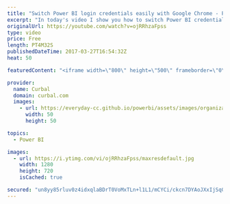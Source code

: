 ```yaml
---
title: "Switch Power BI login credentials easily with Google Chrome - Power BI Tips & Tricks #36"
excerpt: "In today's video I show you how to switch Power BI credentials easily with Chrome.  I got this team from Chris Webb: https://blog.crossjoin.co.uk/2017/03/23/quick-tip-working-with-multiple-power-bi-subscriptionsaccounts/  who got the tip from James Callahan: https://jcallaghan.com/2014/06/login-multiple-office-365-azure-accounts/"
originalUrl: https://youtube.com/watch?v=ojRRhzaFpss
type: video
price: Free
length: PT4M32S
publishedDateTime: 2017-03-27T16:54:32Z
heat: 50

featuredContent: "<iframe width=\"800\" height=\"500\" frameborder=\"0\" src=\"https://www.youtube.com/embed/ojRRhzaFpss\" allow=\"accelerometer; autoplay; encrypted-media; gyroscope; picture-in-picture\" allowfullscreen></iframe>"

provider:
  name: Curbal
  domain: curbal.com
  images:
    - url: https://everyday-cc.github.io/powerbi/assets/images/organizations/curbal.com-50x50.jpg
      width: 50
      height: 50

topics:
  - Power BI

images:
  - url: https://i.ytimg.com/vi/ojRRhzaFpss/maxresdefault.jpg
    width: 1280
    height: 720
    isCached: true

secured: "un8yy85rluv0z4idxqlaBDrT0VoMxTLn+l1L1/mCYCi/ckcn7DYAoJXxIjSq0mlH8NSCvXA3TfFghEEKyh0GZzRoUq3rmt7UlsI2/rDOECG+cdb63GNAiPBFet9oda76Yjm5fM+pjwRGTdSHAgl1F00uwcmlbRJiA+Sa6fq/yJ62wBclbKOeBEP9GsxFDCIHlBs0zuo1Cgob8DlH4JhteI3xSbZ9N8pPgmqrYLZi4cu/TfSLzh1xuxJxceuYkztUtRbv0zSvdL0SdngAK9H1dp8r5V83GzpD3wgs7K+bDpk1QSX2rwJbhHkTX/dXRAQIqL5HWm+k4oxRGvv3xxVqKbVnAkm6qmBbC3owcPS5jxQ9hGw+zd+IluUQ6eyFahe4tM72Hsx/AG5opbUNZ86Hw9Ex2K0yExPwjaUxiAUPA2I=;D2nxRMFJ2XugQ1yd9PDAGw=="
---
```


